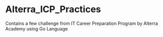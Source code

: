 # Alterra_ICP_Practices

Contains a few challenge from IT Career Preparation Program by Alterra Academy using Go Language
